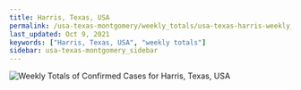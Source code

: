 ```yaml
---
title: Harris, Texas, USA
permalink: /usa-texas-montgomery/weekly_totals/usa-texas-harris-weekly_totals.html
last_updated: Oct 9, 2021
keywords: ["Harris, Texas, USA", "weekly totals"]
sidebar: usa-texas-montgomery_sidebar
---
```


![Weekly Totals of Confirmed Cases for Harris, Texas, USA](/covid_tracker/images/graphs/usa-texas-harris-weekly_totals_graph.png)
